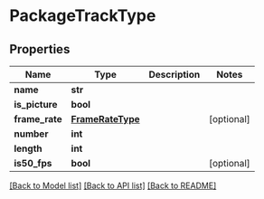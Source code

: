 # PackageTrackType

## Properties
Name | Type | Description | Notes
------------ | ------------- | ------------- | -------------
**name** | **str** |  | 
**is_picture** | **bool** |  | 
**frame_rate** | [**FrameRateType**](FrameRateType.md) |  | [optional] 
**number** | **int** |  | 
**length** | **int** |  | 
**is50_fps** | **bool** |  | [optional] 

[[Back to Model list]](../README.md#documentation-for-models) [[Back to API list]](../README.md#documentation-for-api-endpoints) [[Back to README]](../README.md)


